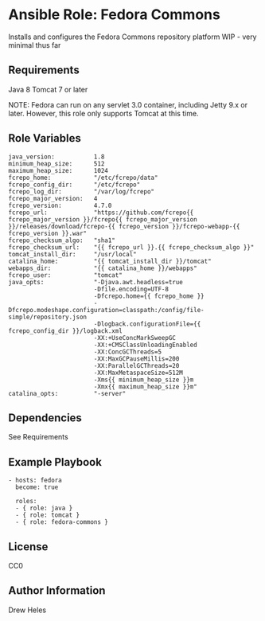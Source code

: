 Ansible Role: Fedora Commons
=========

Installs and configures the Fedora Commons repository platform
WIP - very minimal thus far

Requirements
------------

Java 8
Tomcat 7 or later

NOTE: Fedora can run on any servlet 3.0 container, including Jetty 9.x or later.
However, this role only supports Tomcat at this time.

Role Variables
--------------

    java_version:           1.8
    minimum_heap_size:      512
    maximum_heap_size:      1024
    fcrepo_home:            "/etc/fcrepo/data"
    fcrepo_config_dir:      "/etc/fcrepo"
    fcrepo_log_dir:         "/var/log/fcrepo"
    fcrepo_major_version:   4
    fcrepo_version:         4.7.0
    fcrepo_url:             "https://github.com/fcrepo{{ fcrepo_major_version }}/fcrepo{{ fcrepo_major_version }}/releases/download/fcrepo-{{ fcrepo_version }}/fcrepo-webapp-{{ fcrepo_version }}.war"
    fcrepo_checksum_algo:   "sha1"
    fcrepo_checksum_url:    "{{ fcrepo_url }}.{{ fcrepo_checksum_algo }}"
    tomcat_install_dir:     "/usr/local"
    catalina_home:          "{{ tomcat_install_dir }}/tomcat"
    webapps_dir:            "{{ catalina_home }}/webapps"
    fcrepo_user:            "tomcat"
    java_opts:              "-Djava.awt.headless=true
                            -Dfile.encoding=UTF-8
                            -Dfcrepo.home={{ fcrepo_home }}
                            -Dfcrepo.modeshape.configuration=classpath:/config/file-simple/repository.json
                            -Dlogback.configurationFile={{ fcrepo_config_dir }}/logback.xml
                            -XX:+UseConcMarkSweepGC
                            -XX:+CMSClassUnloadingEnabled
                            -XX:ConcGCThreads=5
                            -XX:MaxGCPauseMillis=200
                            -XX:ParallelGCThreads=20
                            -XX:MaxMetaspaceSize=512M
                            -Xms{{ minimum_heap_size }}m
                            -Xmx{{ maximum_heap_size }}m"
    catalina_opts:          "-server"

Dependencies
------------

See Requirements

Example Playbook
----------------

    - hosts: fedora
      become: true

      roles:
      - { role: java }
      - { role: tomcat }
      - { role: fedora-commons }

License
-------

CC0

Author Information
------------------

Drew Heles
